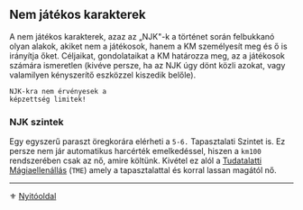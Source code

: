 ## Nem játékos karakterek

A nem játékos karakterek, azaz az „NJK"-k a történet során felbukkanó olyan alakok, akiket nem a játékosok, hanem a KM személyesít meg és ő is irányítja őket. Céljaikat, gondolataikat a KM határozza meg, az a játékosok számára ismeretlen (kivéve persze, ha az NJK úgy dönt közli azokat, vagy valamilyen kényszerítő eszközzel kiszedik belőle).

```
NJK-kra nem érvényesek a
képzettség limitek!
```

### NJK szintek

Egy egyszerű paraszt öregkorára elérheti a `5-6.` Tapasztalati Szintet is. Ez persze nem jár automatikus harcérték emelkedéssel, hiszen a `km100` rendszerében csak az nő, amire költünk. Kivétel ez alól a [Tudatalatti Mágiaellenállás](094_aura_magia_akarata_magiaellenallas.md) (`TME`)  amely a tapasztalattal és korral lassan magától nő.

---

⚜️ [Nyitóoldal](start.md#1-karakteralkot%C3%A1s)
